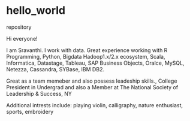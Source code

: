 # hello_world
repository

Hi everyone!

I am Sravanthi. I work with data. Great experience working with R Programming, Python, Bigdata Hadoop1.x/2.x ecosystem, Scala, Informatica, Datastage, Tableau, SAP Business Objects, Oralce, MySQL, Netezza, Cassandra, SYBase, IBM DB2.

Great as a team memeber and also possess leadeship skills., College President in Undergrad and also a Member at The National Society of Leadership & Success, NY

Additional intrests include: playing violin, calligraphy, nature enthusiast, sports, embroidery
